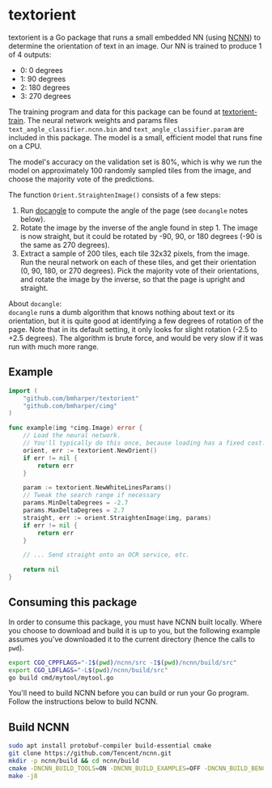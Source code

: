 # textorient

textorient is a Go package that runs a small embedded NN (using
[NCNN](https://github.com/Tencent/ncnn)) to determine the orientation of text in
an image. Our NN is trained to produce 1 of 4 outputs:

-   0: 0 degrees
-   1: 90 degrees
-   2: 180 degrees
-   3: 270 degrees

The training program and data for this package can be found at
[textorient-train](https://github.com/bmharper/textorient-train). The neural
network weights and params files `text_angle_classifier.ncnn.bin` and
`text_angle_classifier.param` are included in this package. The model is a
small, efficient model that runs fine on a CPU.

The model's accuracy on the validation set is 80%, which is why we run the model
on approximately 100 randomly sampled tiles from the image, and choose the
majority vote of the predictions.

The function `Orient.StraightenImage()` consists of a few steps:

1. Run [docangle](https://github.com/bmharper/docangle) to compute the angle of
   the page (see `docangle` notes below).
2. Rotate the image by the inverse of the angle found in step 1. The image is
   now straight, but it could be rotated by -90, 90, or 180 degrees (-90 is the
   same as 270 degrees).
3. Extract a sample of 200 tiles, each tile 32x32 pixels, from the image. Run
   the neural network on each of these tiles, and get their orientation (0, 90,
   180, or 270 degrees). Pick the majority vote of their orientations, and
   rotate the image by the inverse, so that the page is upright and straight.

About `docangle`:<br> `docangle` runs a dumb algorithm that knows nothing about
text or its orientation, but it is quite good at identifying a few degrees of
rotation of the page. Note that in its default setting, it only looks for slight
rotation (-2.5 to +2.5 degrees). The algorithm is brute force, and would be very
slow if it was run with much more range.

## Example

```go
import (
	"github.com/bmharper/textorient"
	"github.com/bmharper/cimg"
)

func example(img *cimg.Image) error {
	// Load the neural network.
	// You'll typically do this once, because loading has a fixed cost.
	orient, err := textorient.NewOrient()
	if err != nil {
		return err
	}

	param := textorient.NewWhiteLinesParams()
	// Tweak the search range if necessary
	params.MinDeltaDegrees = -2.7
	params.MaxDeltaDegrees = 2.7
	straight, err := orient.StraightenImage(img, params)
	if err != nil {
		return err
	}

	// ... Send straight onto an OCR service, etc.

	return nil
}
```

## Consuming this package

In order to consume this package, you must have NCNN built locally. Where you
choose to download and build it is up to you, but the following example assumes
you've downloaded it to the current directory (hence the calls to `pwd`).

```bash
export CGO_CPPFLAGS="-I$(pwd)/ncnn/src -I$(pwd)/ncnn/build/src"
export CGO_LDFLAGS="-L$(pwd)/ncnn/build/src"
go build cmd/mytool/mytool.go
```

You'll need to build NCNN before you can build or run your Go program. Follow
the instructions below to build NCNN.

## Build NCNN

```bash
sudo apt install protobuf-compiler build-essential cmake
git clone https://github.com/Tencent/ncnn.git
mkdir -p ncnn/build && cd ncnn/build
cmake -DNCNN_BUILD_TOOLS=ON -DNCNN_BUILD_EXAMPLES=OFF -DNCNN_BUILD_BENCHMARK=OFF -DNCNN_BUILD_TESTS=OFF ..
make -j8
```
